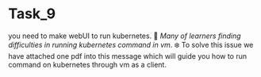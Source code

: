 # Task_9
you need to make webUI to run kubernetes.   📌 _Many of learners finding difficulties in running kubernetes command in vm_.   ❄️ To solve this issue we have attached one pdf into this message which will guide you how to run command on kubernetes through vm as a client. 
